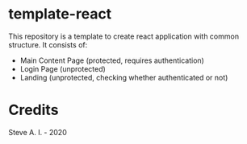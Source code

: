 # template-react

This repository is a template to create react application with common structure. It consists of:
- Main Content Page (protected, requires authentication)
- Login Page (unprotected)
- Landing (unprotected, checking whether authenticated or not)

# Credits
Steve A. I. - 2020